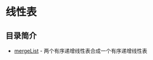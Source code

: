 # 线性表
## 目录简介
* [mergeList](https://github.com/Like-Drinking-water/algorithms/tree/master/linearList/mergeList) - 两个有序递增线性表合成一个有序递增线性表


